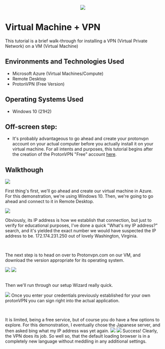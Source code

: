 <p align="center">
<img src="https://i.postimg.cc/BvThz3h9/Screenshot-2023-11-15-000000.png"/>
</p>

<h1>Virtual Machine + VPN</h1>
This tutorial is a brief walk-through for installing a VPN (Virtual Private Network) on a VM (Virtual Machine)<br />

<h2>Environments and Technologies Used</h2>

- Microsoft Azure (Virtual Machines/Compute)
- Remote Desktop
- ProtonVPN (Free Version)

<h2>Operating Systems Used </h2>

- Windows 10</b> (21H2)

<h2>Off-screen step:</h2>

- It's probably advantageous to go ahead and create your protonvpn account on your actual computer before you actually install it on your virtual machine. For all intents and purposes, this tutorial begins after the creation of the ProtonVPN "Free" account <a href="https://protonvpn.com/">here</a>. 

<h2>Walkthough</h2>

<p>
<img src="https://i.postimg.cc/QxG7n7WP/Screenshot-2023-11-14-230815.png"/>
</p>
<p>
  
First thing's first, we'll go ahead and create our virtual machine in Azure. For this demonstration, we're using Windows 10. Then, we're going to go ahead and connect to it in Remote Desktop.
</p>
  
<p>
<img src="https://i.postimg.cc/qBCnLwgy/Screenshot-2023-11-14-231434.png"/>
</p>
<p>
  
Obviously, its IP address is how we establish that connection, but just to verify for educational purposes, I've done a quick "What's my IP address?" search, and it's yielded the exact number we would have suspected the IP address to be. 172.174.231.250 out of lovely Washington, Virginia.
</p>
<br />

<p>
The next step is to head on over to Protonvpn.com on our VM, and download the version appropriate for its operating system.
</p>
<p>
<img src="https://i.postimg.cc/tTs68tk0/Screenshot-2023-11-14-232815.png"/> <img src="https://i.postimg.cc/4N6cC363/Screenshot-2023-11-14-233001.png"/>
</p>
<br />
Then we'll run through our setup Wizard really quick.


<p>
<img src="https://i.postimg.cc/rsWYGfVV/Screenshot-2023-11-15-003351.png"/>
Once you enter your credentials previously established for your own protonVPN you can sign right into the actual application.
</p>
<br />

<p>It is limited, being a free service, but of course you do have a few options to explore. For this demonstration, I eventually chose the Japanese server, and then asked bing what my IP address was yet again.
  <img src="https://i.postimg.cc/sxShgjbw/Screenshot-2023-11-14-234933.png"/>
  <img src="https://i.postimg.cc/4xX9XTPQ/Screenshot-2023-11-14-235038.png"/>
  Success! Clearly, the VPN does its job. So well so, that the default loading browser is in a completely new language without meddling in any additional settings.
</p>
